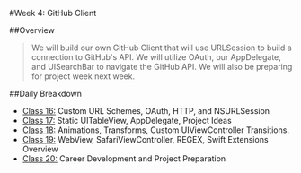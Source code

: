 #Week 4: GitHub Client

##Overview
>We will build our own GitHub Client that will use URLSession to build a connection to GitHub's API.
We will utilize OAuth, our AppDelegate, and UISearchBar to navigate the GitHub API. We will also be preparing for project week next week.

##Daily Breakdown
  * [Class 16:](class-16/) Custom URL Schemes, OAuth, HTTP, and NSURLSession
  * [Class 17:](class-17/) Static UITableView, AppDelegate, Project Ideas
  * [Class 18:](class-18/) Animations, Transforms, Custom UIViewController Transitions.
  * [Class 19:](class-19/) WebView, SafariViewController, REGEX, Swift Extensions Overview
  * [Class 20:](class-20/) Career Development and Project Preparation
